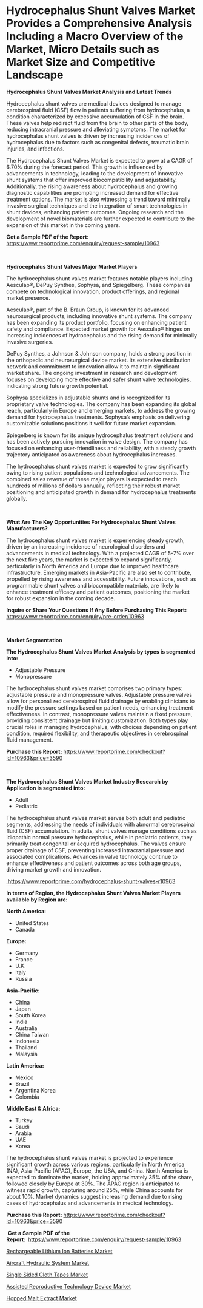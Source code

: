 <p><h1>Hydrocephalus Shunt Valves Market Provides a Comprehensive Analysis Including a Macro Overview of the Market, Micro Details such as Market Size and Competitive Landscape</h1></p><p><strong>Hydrocephalus Shunt Valves Market Analysis and Latest Trends</strong></p>
<p><p>Hydrocephalus shunt valves are medical devices designed to manage cerebrospinal fluid (CSF) flow in patients suffering from hydrocephalus, a condition characterized by excessive accumulation of CSF in the brain. These valves help redirect fluid from the brain to other parts of the body, reducing intracranial pressure and alleviating symptoms. The market for hydrocephalus shunt valves is driven by increasing incidences of hydrocephalus due to factors such as congenital defects, traumatic brain injuries, and infections.</p><p>The Hydrocephalus Shunt Valves Market is expected to grow at a CAGR of 6.70% during the forecast period. This growth is influenced by advancements in technology, leading to the development of innovative shunt systems that offer improved biocompatibility and adjustability. Additionally, the rising awareness about hydrocephalus and growing diagnostic capabilities are prompting increased demand for effective treatment options. The market is also witnessing a trend toward minimally invasive surgical techniques and the integration of smart technologies in shunt devices, enhancing patient outcomes. Ongoing research and the development of novel biomaterials are further expected to contribute to the expansion of this market in the coming years.</p></p>
<p><strong>Get a Sample PDF of the Report:&nbsp;</strong> <a href="https://www.reportprime.com/enquiry/request-sample/10963?utm_campaign=1413&utm_medium=2&utm_source=Github&utm_content=ia&utm_term=18102024&utm_id=hydrocephalus-shunt-valves">https://www.reportprime.com/enquiry/request-sample/10963</a></p>
<p>&nbsp;</p>
<p><strong>Hydrocephalus Shunt Valves Major Market Players</strong></p>
<p><p>The hydrocephalus shunt valves market features notable players including Aesculap®, DePuy Synthes, Sophysa, and Spiegelberg. These companies compete on technological innovation, product offerings, and regional market presence.</p><p>Aesculap®, part of the B. Braun Group, is known for its advanced neurosurgical products, including innovative shunt systems. The company has been expanding its product portfolio, focusing on enhancing patient safety and compliance. Expected market growth for Aesculap® hinges on increasing incidences of hydrocephalus and the rising demand for minimally invasive surgeries.</p><p>DePuy Synthes, a Johnson & Johnson company, holds a strong position in the orthopedic and neurosurgical device market. Its extensive distribution network and commitment to innovation allow it to maintain significant market share. The ongoing investment in research and development focuses on developing more effective and safer shunt valve technologies, indicating strong future growth potential.</p><p>Sophysa specializes in adjustable shunts and is recognized for its proprietary valve technologies. The company has been expanding its global reach, particularly in Europe and emerging markets, to address the growing demand for hydrocephalus treatments. Sophysa’s emphasis on delivering customizable solutions positions it well for future market expansion.</p><p>Spiegelberg is known for its unique hydrocephalus treatment solutions and has been actively pursuing innovation in valve design. The company has focused on enhancing user-friendliness and reliability, with a steady growth trajectory anticipated as awareness about hydrocephalus increases.</p><p>The hydrocephalus shunt valves market is expected to grow significantly owing to rising patient populations and technological advancements. The combined sales revenue of these major players is expected to reach hundreds of millions of dollars annually, reflecting their robust market positioning and anticipated growth in demand for hydrocephalus treatments globally.</p></p>
<p>&nbsp;</p>
<p><strong>What Are The Key Opportunities For Hydrocephalus Shunt Valves Manufacturers?</strong></p>
<p><p>The hydrocephalus shunt valves market is experiencing steady growth, driven by an increasing incidence of neurological disorders and advancements in medical technology. With a projected CAGR of 5-7% over the next five years, the market is expected to expand significantly, particularly in North America and Europe due to improved healthcare infrastructure. Emerging markets in Asia-Pacific are also set to contribute, propelled by rising awareness and accessibility. Future innovations, such as programmable shunt valves and biocompatible materials, are likely to enhance treatment efficacy and patient outcomes, positioning the market for robust expansion in the coming decade.</p></p>
<p><strong>Inquire or Share Your Questions If Any Before Purchasing This Report:</strong> <a href="https://www.reportprime.com/enquiry/pre-order/10963?utm_campaign=1413&utm_medium=2&utm_source=Github&utm_content=ia&utm_term=18102024&utm_id=hydrocephalus-shunt-valves">https://www.reportprime.com/enquiry/pre-order/10963</a></p>
<p>&nbsp;</p>
<p><strong>Market Segmentation</strong></p>
<p><strong>The Hydrocephalus Shunt Valves Market Analysis by types is segmented into:</strong></p>
<p><ul><li>Adjustable Pressure</li><li>Monopressure</li></ul></p>
<p><p>The hydrocephalus shunt valves market comprises two primary types: adjustable pressure and monopressure valves. Adjustable pressure valves allow for personalized cerebrospinal fluid drainage by enabling clinicians to modify the pressure settings based on patient needs, enhancing treatment effectiveness. In contrast, monopressure valves maintain a fixed pressure, providing consistent drainage but limiting customization. Both types play crucial roles in managing hydrocephalus, with choices depending on patient condition, required flexibility, and therapeutic objectives in cerebrospinal fluid management.</p></p>
<p><strong>Purchase this Report:&nbsp;</strong><a href="https://www.reportprime.com/checkout?id=10963&price=3590&utm_campaign=1413&utm_medium=2&utm_source=Github&utm_content=ia&utm_term=18102024&utm_id=hydrocephalus-shunt-valves">https://www.reportprime.com/checkout?id=10963&price=3590</a></p>
<p>&nbsp;</p>
<p><strong>The Hydrocephalus Shunt Valves Market Industry Research by Application is segmented into:</strong></p>
<p><ul><li>Adult</li><li>Pediatric</li></ul></p>
<p><p>The hydrocephalus shunt valves market serves both adult and pediatric segments, addressing the needs of individuals with abnormal cerebrospinal fluid (CSF) accumulation. In adults, shunt valves manage conditions such as idiopathic normal pressure hydrocephalus, while in pediatric patients, they primarily treat congenital or acquired hydrocephalus. The valves ensure proper drainage of CSF, preventing increased intracranial pressure and associated complications. Advances in valve technology continue to enhance effectiveness and patient outcomes across both age groups, driving market growth and innovation.</p></p>
<p><a href="https://www.reportprime.com/hydrocephalus-shunt-valves-r10963?utm_campaign=1413&utm_medium=2&utm_source=Github&utm_content=ia&utm_term=18102024&utm_id=hydrocephalus-shunt-valves">&nbsp;https://www.reportprime.com/hydrocephalus-shunt-valves-r10963</a></p>
<p><strong>In terms of Region, the Hydrocephalus Shunt Valves Market Players available by Region are:</strong></p>
<p>
    <p> <strong> North America: </strong>
        <ul>
            <li>United States</li>
            <li>Canada</li>
        </ul>
        </p> 
    <p> <strong> Europe: </strong>
        <ul>
            <li>Germany</li>
            <li>France</li>
            <li>U.K.</li>
            <li>Italy</li>
            <li>Russia</li>
        </ul>
        </p> 
    <p> <strong> Asia-Pacific: </strong>
        <ul>
            <li>China</li>
            <li>Japan</li>
            <li>South Korea</li>
            <li>India</li>
            <li>Australia</li>
            <li>China Taiwan</li>
            <li>Indonesia</li>
            <li>Thailand</li>
            <li>Malaysia</li>
        </ul>
        </p> 
    <p> <strong> Latin America: </strong>
        <ul>
            <li>Mexico</li>
            <li>Brazil</li>
            <li>Argentina Korea</li>
            <li>Colombia</li>
        </ul>
        </p> 
    <p> <strong> Middle East & Africa: </strong>
        <ul>
            <li>Turkey</li>
            <li>Saudi</li>
            <li>Arabia</li>
            <li>UAE</li>
            <li>Korea</li>
        </ul>
    </p>
    </p>
<p><p>The hydrocephalus shunt valves market is projected to experience significant growth across various regions, particularly in North America (NA), Asia-Pacific (APAC), Europe, the USA, and China. North America is expected to dominate the market, holding approximately 35% of the share, followed closely by Europe at 30%. The APAC region is anticipated to witness rapid growth, capturing around 25%, while China accounts for about 10%. Market dynamics suggest increasing demand due to rising cases of hydrocephalus and advancements in medical technology.</p></p>
<p><strong>Purchase this Report: </strong><a href="https://www.reportprime.com/checkout?id=10963&price=3590&utm_campaign=1413&utm_medium=2&utm_source=Github&utm_content=ia&utm_term=18102024&utm_id=hydrocephalus-shunt-valves">https://www.reportprime.com/checkout?id=10963&price=3590</a></p>
<p>&nbsp;<strong>Get a Sample PDF of the Report:&nbsp;&nbsp;</strong><a href="https://www.reportprime.com/enquiry/request-sample/10963?utm_campaign=1413&utm_medium=2&utm_source=Github&utm_content=ia&utm_term=18102024&utm_id=hydrocephalus-shunt-valves">https://www.reportprime.com/enquiry/request-sample/10963</a></p>
<p><strong></strong></p>
<p><p><a href="https://www.linkedin.com/pulse/decoding-rechargeable-lithium-ion-batteries-industry-dynamics-khm9e?utm_campaign=1413&utm_medium=2&utm_source=Github&utm_content=ia&utm_term=18102024&utm_id=hydrocephalus-shunt-valves">Rechargeable Lithium Ion Batteries Market</a></p><p><a href="https://issuu.com/reportprime-2/docs/aircraft-hydraulic-system-market-si_6dbf722900ce5f?utm_campaign=1413&utm_medium=2&utm_source=Github&utm_content=ia&utm_term=18102024&utm_id=hydrocephalus-shunt-valves">Aircraft Hydraulic System Market</a></p><p><a href="https://github.com/ChiragRP21/Market-Research-Report-List-6/blob/main/single-sided-cloth-tapes-market.md?utm_campaign=1413&utm_medium=2&utm_source=Github&utm_content=ia&utm_term=18102024&utm_id=hydrocephalus-shunt-valves">Single Sided Cloth Tapes Market</a></p><p><a href="https://github.com/chantekestenmo/Market-Research-Report-List-1/blob/main/assisted-reproductive-technology-device-market.md?utm_campaign=1413&utm_medium=2&utm_source=Github&utm_content=ia&utm_term=18102024&utm_id=hydrocephalus-shunt-valves">Assisted Reproductive Technology Device Market</a></p><p><a href="https://www.linkedin.com/pulse/decoding-hopped-malt-extract-market-signals-growth-algorithms-bm6ge?utm_campaign=1413&utm_medium=2&utm_source=Github&utm_content=ia&utm_term=18102024&utm_id=hydrocephalus-shunt-valves">Hopped Malt Extract Market</a></p></p>
